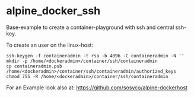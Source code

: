 # alpine_docker_ssh
Base-example to create a container-playground with ssh and central ssh-key.

To create an user on the linux-host:
```
ssh-keygen -f containeradmin -t rsa -b 4096 -C containeradmin -N ''
mkdir -p /home/<dockeradmin>/container/ssh/containeradmin
cp containeradmin.pub /home/<dockeradmin>/container/ssh/containeradmin/authorized_keys
chmod 755 -R /home/<dockeradmin>/container/ssh/containeradmin
```
For an Example look also at: https://github.com/sosyco/alpine-dockerhost
